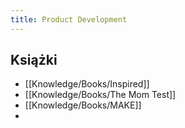 ```yaml
---
title: Product Development
---
```


## Książki
- [[Knowledge/Books/Inspired]]
- [[Knowledge/Books/The Mom Test]]
- [[Knowledge/Books/MAKE]]
- 